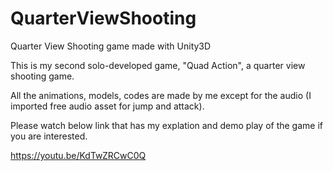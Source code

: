 # QuarterViewShooting
Quarter View Shooting game made with Unity3D 

This is my second solo-developed game, "Quad Action", a quarter view shooting game.

All the animations, models, codes are made by me except for the audio (I imported free audio asset for jump and attack).

Please watch below link that has my explation and demo play of the game if you are interested.

https://youtu.be/KdTwZRCwC0Q


